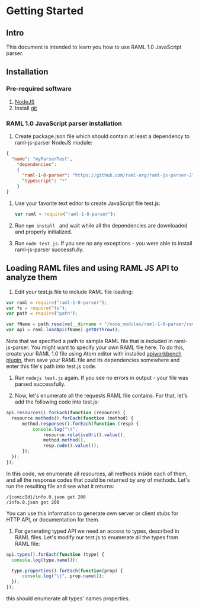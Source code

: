 # Getting Started

## Intro

This document is intended to learn you how to use RAML 1.0 JavaScript parser.

## Installation

###	Pre-required software

1.	[NodeJS](https://nodejs.org/en/download/)
1.	Install [git](https://git-scm.com/downloads)

###	RAML 1.0 JavaScript parser installation
1. Create package.json file which should contain at least a dependency to raml-js-parser NodeJS module:
  ```json
  {
    "name": "myParserTest",
      "dependencies":
      {
        "raml-1-0-parser": "https://github.com/raml-org/raml-js-parser-2",
        "typescript": "*"
      }
  }
  ```
1.	Use your favorite text editor to create JavaScript file test.js:

	```js
	var raml = require("raml-1-0-parser");
	```

1. Run ```npm install ``` and wait while all the dependencies are downloaded
and properly initialized.

1. Run ```node test.js```. If you see no any exceptions - you were able to install raml-js-parser successfully.

## Loading RAML files and using RAML JS API to analyze them

1. Edit your test.js file to include RAML file loading:
  ```js
  var raml = require("raml-1-0-parser");
  var fs = require("fs");
  var path = require("path");

  var fName = path.resolve(__dirname + "/node_modules/raml-1-0-parser/raml-specs/XKCD/api.raml");
  var api = raml.loadApi(fName).getOrThrow();
  ```
  Note that we specified a path to sample RAML file that is included in raml-js-parser. You might want to specify your own RAML file here. To do this, create your RAML 1.0 file using Atom editor with installed [apiworkbench plugin](http://apiworkbench.com/), then save your RAML file and its dependencies somewhere and enter this file's path into test.js code.

1. Run ```nodejs test.js``` again. If you see no errors in output - your file was parsed successfully.

1. Now, let's enumerate all the requests RAML file contains. For that, let's add the following code into test.js:

  ```js
  api.resources().forEach(function (resource) {
  	resource.methods().forEach(function (method) {
  		method.responses().forEach(function (resp) {
  			console.log("\t",
  				resource.relativeUri().value(),
  				method.method(),
  				resp.code().value());
  		});
  	});
  });
  ```
  In this code, we enumerate all resources, all methods inside each of them, and all the response codes that could be returned by any of methods. Let's run the resulting file and see what it returns:
  ```
  /{comicId}/info.0.json get 200
  /info.0.json get 200
  ```
  You can use this information to generate own server or client stubs for HTTP API, or documentation for them.

1. For generating typed API we need an access to types, described in RAML files. Let's modify our test.js to enumerate all the types from RAML file:
  ```js
  api.types().forEach(function (type) {
  	console.log(type.name());

  	type.properties().forEach(function(prop) {
  		console.log("\t", prop.name());
  	});
  });
  ```

  this should enumerate all types' names properties.
